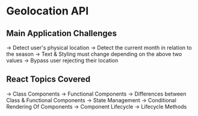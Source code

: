 # Geolocation API

## Main Application Challenges
-> Detect user's physical location
-> Detect the current month in relation to the season
-> Text & Styling must change depending on the above two values
-> Bypass user rejecting their location

## React Topics Covered
-> Class Components
-> Functional Components
-> Differences between Class & Functional Components
-> State Management
-> Conditional Rendering Of Components
-> Component Lifecycle
-> Lifecycle Methods
